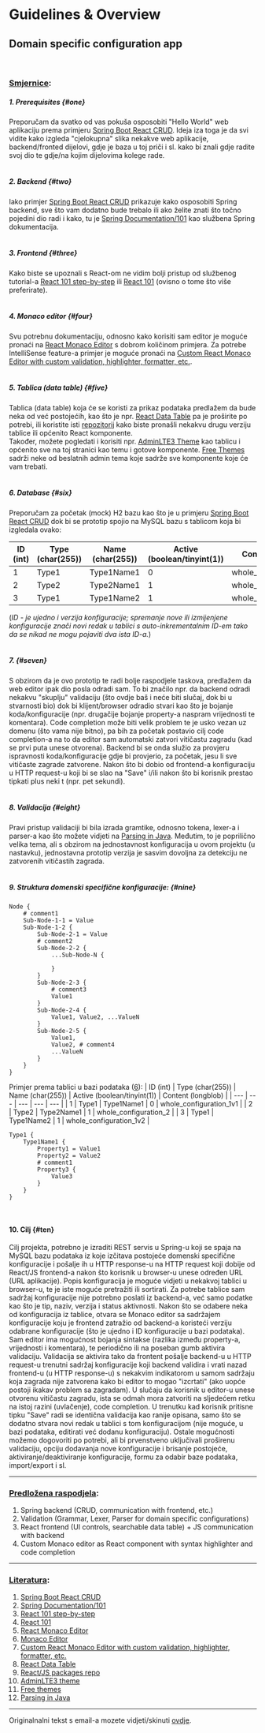 # Guidelines & Overview 
## Domain specific configuration app
<br>

### <u>Smjernice</u>:

##### 1. Prerequisites {#one} 
Preporučam da svatko od vas pokuša osposobiti "Hello World" web aplikaciju prema primjeru [Spring Boot React CRUD][1]. Ideja iza toga je da svi vidite kako izgleda "cjelokupna" slika nekakve web aplikacije, backend/fronted dijelovi, gdje je baza u toj priči i sl. kako bi znali gdje radite svoj dio te gdje/na kojim dijelovima kolege rade.<br><br>

##### 2. Backend {#two}
Iako primjer [Spring Boot React CRUD][1] prikazuje kako osposobiti Spring backend, sve što vam dodatno bude trebalo ili ako želite znati što točno pojedini dio radi i kako, tu je [Spring Documentation/101][2] kao službena Spring dokumentacija.<br><br>

##### 3. Frontend {#three} 
Kako biste se upoznali s React-om ne vidim bolji pristup od službenog tutorial-a [React 101 step-by-step][3] ili [React 101][4] (ovisno o tome što više preferirate).<br><br>

##### 4. Monaco editor {#four} 
Svu potrebnu dokumentaciju, odnosno kako korisiti sam editor je moguće pronaći na [React Monaco Editor][5] s dobrom količinom primjera. Za potrebe IntelliSense feature-a primjer je moguće pronaći na [Custom React Monaco Editor with custom validation, highlighter, formatter, etc.][7].<br><br>

##### 5. Tablica (data table) {#five}
Tablica (data table) koja će se koristi za prikaz podataka predlažem da bude neka od već postojećih, kao što je npr. [React Data Table][8] pa je proširite po potrebi, ili koristite isti [repozitorij][9] kako biste pronašli nekakvu drugu verziju tablice ili općenito React komponente.<br>
Također, možete pogledati i korisiti npr. [AdminLTE3 Theme][10] kao tablicu i općenito sve na toj stranici kao temu i gotove komponente. [Free Themes][11] sadrži neke od beslatnih admin tema koje sadrže sve komponente koje će vam trebati.<br><br>

##### 6. Database {#six} 
Preporučam za početak (mock) H2 bazu kao što je u primjeru [Spring Boot React CRUD][1] dok bi se prototip spojio na MySQL bazu s tablicom koja bi izgledala ovako:<br>

| ID (int) | Type (char(255)) | Name (char(255)) | Active (boolean/tinyint(1)) | Content (longblob) |
| --- | --- | --- | --- | --- |
| 1 | Type1 | Type1Name1 | 0 | whole_configuration_1v1 |
| 2 | Type2 | Type2Name1 | 1 | whole_configuration_2 |
| 3 | Type1 | Type1Name2 | 1 | whole_configuration_1v2 |

(*ID - je ujedno i verzija konfiguracije; spremanje nove ili izmijenjene konfiguracije znači novi redak u tablici s auto-inkrementalnim ID-em tako da se nikad ne mogu pojaviti dva ista ID-a.*)<br><br>

##### 7. {#seven} 
S obzirom da je ovo prototip te radi bolje raspodjele taskova, predlažem da web editor ipak dio posla odradi sam. To bi značilo npr. da backend odradi nekakvu "skuplju" validaciju (što ovdje baš i neće biti slučaj, dok bi u stvarnosti bio) dok bi klijent/browser odradio stvari kao što je bojanje koda/konfiguracije (npr. drugačije bojanje property-a naspram vrijednosti te komentara). Code completion može biti velik problem te je usko vezan uz domenu (što vama nije bitno), pa bih za početak postavio cilj code completion-a na to da editor sam automatski zatvori vitičastu zagradu (kad se prvi puta unese otvorena).
Backend bi se onda služio za provjeru ispravnosti koda/konfiguracije gdje bi provjerio, za početak, jesu li sve vitičaste zagrade zatvorene. Nakon što bi dobio od frontend-a konfiguraciju u HTTP request-u koji bi se slao na "Save" i/ili nakon što bi korisnik prestao tipkati plus neki t (npr. pet sekundi).<br><br>

##### 8. Validacija {#eight} 
Pravi pristup validaciji bi bila izrada gramtike, odnosno tokena, lexer-a i parser-a kao što možete vidjeti na [Parsing in Java][12]. Međutim, to je poprilično velika tema, ali s obzirom na jednostavnost konfiguracija u ovom projektu (u nastavku), jednostavna prototip verzija je sasvim dovoljna za detekciju ne zatvorenih vitičastih zagrada.<br><br>

##### 9. Struktura domenski specifične konfiguracije: {#nine} 
```
Node {
    # comment1
    Sub-Node-1-1 = Value
    Sub-Node-1-2 {
        Sub-Node-2-1 = Value
        # comment2
        Sub-Node-2-2 {
            ...Sub-Node-N {

            }
        }
        Sub-Node-2-3 {
            # comment3
            Value1
        }
        Sub-Node-2-4 {
            Value1, Value2, ...ValueN
        }
        Sub-Node-2-5 {
            Value1,
            Value2, # comment4
            ...ValueN
        }
    }
}
```
Primjer prema tablici u bazi podataka ([6](#six)):
| ID (int) | Type (char(255)) | Name (char(255)) | Active (boolean/tinyint(1)) | Content (longblob) |
| --- | --- | --- | --- | --- |
| 1 | Type1 | Type1Name1 | 0 | whole_configuration_1v1 |
| 2 | Type2 | Type2Name1 | 1 | whole_configuration_2 |
| 3 | Type1 | Type1Name2 | 1 | whole_configuration_1v2 |
```
Type1 {
    Type1Name1 {
        Property1 = Value1
        Property2 = Value2
        # comment1
        Property3 {
            Value3
        }
    }
}
```
<br>

#### 10. Cilj {#ten} 
Cilj projekta, potrebno je izraditi REST servis u Spring-u koji se spaja na MySQL bazu podataka iz koje izčitava postojeće domenski specifične konfiguracije i pošalje ih u HTTP response-u na HTTP request koji dobije od React/JS frontend-a nakon što korisnik u browser-u unese određen URL (URL aplikacije). Popis konfiguracija je moguće vidjeti u nekakvoj tablici u browser-u, te je iste moguće pretražiti ili sortirati. Za potrebe tablice sam sadržaj konfiguracije nije potrebno poslati iz backend-a, već samo podatke kao što je tip, naziv, verzija i status aktivnosti. Nakon što se odabere neka od konfiguracija iz tablice, otvara se Monaco editor sa sadržajem konfiguracije koju je frontend zatražio od backend-a koristeći verziju odabrane konfiguracije (što je ujedno i ID konfiguracije u bazi podataka). Sam editor ima mogućnost bojanja sintakse (razlika između property-a, vrijednosti i komentara), te periodično ili na poseban gumb aktivira validaciju. Validacija se aktivira tako da frontent pošalje backend-u u HTTP request-u trenutni sadržaj konfiguracije koji backend validira i vrati nazad frontend-u (u HTTP response-u) s nekakvim indikatorom u samom sadržaju koja zagrada nije zatvorena kako bi editor to mogao "izcrtati" (ako uopće postoji ikakav problem sa zagradam). U slučaju da korisnik u editor-u unese otvorenu vitičastu zagradu, ista se odmah mora zatvoriti na sljedećem retku na istoj razini (uvlačenje), code completion. U trenutku kad korisnik pritisne tipku "Save" radi se identična validacija kao ranije opisana, samo što se dodatno stvara novi redak u tablici s tom konfiguracijom (nije moguće, u bazi podataka, editirati već dodanu konfiguraciju).
Ostale mogućnosti možemo dogovoriti po potrebi, ali bi prvenstveno uključivali proširenu validaciju, opciju dodavanja nove konfiguracije i brisanje postojeće, aktiviranje/deaktiviranje konfiguracije, formu za odabir baze podataka, import/export i sl.<br>

---

### <u>Predložena raspodjela</u>:

1. Spring backend (CRUD, communication with frontend, etc.)
2. Validation (Grammar, Lexer, Parser for domain specific configurations)
3. React frontend (UI controls, searchable data table) + JS communication with backend
4. Custom Monaco editor as React component with syntax highlighter and code completion

---

### <u>Literatura</u>:

1. [Spring Boot React CRUD][1]
2. [Spring Documentation/101][2]
3. [React 101 step-by-step][3]
4. [React 101][4]
5. [React Monaco Editor][5]
6. [Monaco Editor][6]
7. [Custom React Monaco Editor with custom validation, highlighter, formatter, etc.][7]
8. [React Data Table][8]
9. [React/JS packages repo][9]
10. [AdminLTE3 theme][10]
11. [Free themes][11]
12. [Parsing in Java][12]

---

Originalnalni tekst s email-a mozete vidjeti/skinuti [ovdje][gno_original].

[1]: <https://www.baeldung.com/spring-boot-react-crud> (Spring Boot React CRUD)
[2]: <https://docs.spring.io/spring-boot/docs/current/> (Spring Documentation/101)
[3]: <https://reactjs.org/docs/hello-world.html> (React 101 step-by-step)
[4]: <https://reactjs.org/tutorial/tutorial.html> (React 101)
[5]: <https://www.npmjs.com/package/@monaco-editor/react> (React Monaco Editor)
[6]: <https://microsoft.github.io/monaco-editor/> (Monaco Editor)
[7]: <https://blog.expo.dev/building-a-code-editor-with-monaco-f84b3a06deaf> (Custom React Monaco Editor with custom validation, highlighter, formatter, etc.)
[8]: <https://www.npmjs.com/package/react-data-table-component> (React Data Table)
[9]: <https://www.npmjs.com/package/> (React/JS packages repo)
[10]: <https://adminlte.io/themes/v3/pages/tables/data.html> (AdminLTE3 theme)
[11]: <https://adminlte.io/blog/free-admin-panels/> (Free themes)
[12]: <https://tomassetti.me/parsing-in-java/> (Parsing in Java)
[gno_original]: <https://github.com/avukalov/enea-dsc-app/blob/master/Docs/GuidelinesAndOverview_original.rtf> (original from e-mail)

